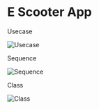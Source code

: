 # E Scooter App
 
Usecase

![Usecase](https://www.plantuml.com/plantuml/svg/TLAnJWCn3DtlApp2S7p03LKPM1b0R9LGcdElKU-IoCwrLC2_OoTfIn7TulVi5_lPIqw6qZoDyCPe3MCpuYP12a1ks2Re7Q5DBlYcamJgm33CycYwPpp06V8I03JT2wQPlFF3XI9CJVVKljeGKeMul1kjQjklHL6KnAl89kE74U5S-_uO8tms07TZ69o_LwdHQSnky337ZF2io1x9ROvW1ipWtbp0bO-6-H2eBrGyAm8I1Igwg2ZX5FPuwXSs5AQLjrj3WuuergapEPzuOpctKdDZE20nL9fZ-4rc2MHm_eOSMtSjHzbOx6KpjqeebP9eZXDwsQ7POQ5YKdmoj3kDil82hodii8mxiLbB3i_mi12pe9FMx3Ztg8gZosZyWwAYmdM07mbzhs2sGN4P-3ezjvSP7Uq65zDluhkUHAjRBhVIwdhrFkHTFTUVCb6Fgh9jDQHyzsz27defdSlv_m00 "Usecase")

Sequence

![Sequence](https://www.plantuml.com/plantuml/svg/bLJDRjim3BxhAVW2FlGs54MH77eOqFLGOxq6caGxQcJHe-WMUVjHJfmVf4wNY-r87_dzYCeYYsKPkWWr_XqmEJHv4r9lsNPGopOYPE7W2kHqPm_-XJdR5fSnjAd39E3qWMn-PsIe7k5fLJiYNLaj-_uUNh4DMN-1TOw69EPilnJeQrKZVo3VmnjoQBQW_OsD0Z-RyWbtFu0OI146pll3GrMTDQXLrT03RHGvAdgeBXMfaImGgGt9OCm8IoNvWv4-bUfRYkNE232-enFqyqn53AWQP2OscFnSIC_KGaWWT5jAU-oKr5xNXut1_xUBwqbPlosgihD97-FMBh69BAJRw8xuMSvgd2T5DiITbK3fMdHraVPKxTVWCyWQRDzV1dXOA1mHRSOyMOA6gGDFRcEEcaSB9qKJmzfcdHLCUlvZ5p_bFpNpjjEXFLYybFn24fgWzAeJP6tbK1hoIVNL4T29cR0gf2UMhqCgPcNWTFIgnrcSXjJgDT_5UvFfqatrVNCDP-jcZlsG2JNG3CbdhUZqndjZ5cfC_uh-0G00 "Sequence")

Class

![Class](https://www.plantuml.com/plantuml/svg/JOyz3i8m38Ntdi8Zg4BY2Aqg1YQ6YWCu8IfHKmVPRYL0t9tGDi3uVhudkn95rd48q0GKAQJtT4F60Un7rwhipQZkQ2Er_k5WNyn5E8jZU1O0EqaLwe1mS4cM9iO0NcghVdARRV5QWKDhOzGChQqJ_OdcYjobgI-IZLPHVQI5H6QyWytHCYg_n73i7Vtv9Kxe0vhWiZbVLJcwfB_V "Class")


